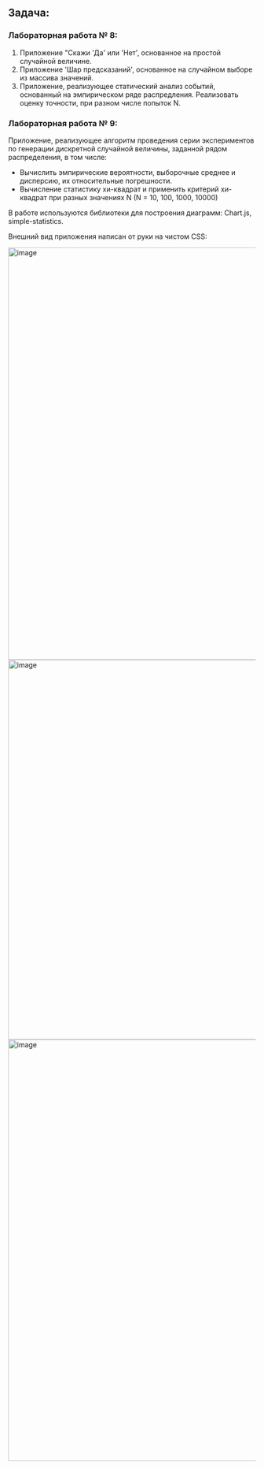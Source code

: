## Задача:
### Лабораторная работа № 8:
1) Приложение "Скажи 'Да' или 'Нет', основанное на простой случайной величине.
2) Приложение 'Шар предсказаний', основанное на случайном выборе из массива значений.
3) Приложение, реализующее статический анализ событий, основанный на эмпирическом ряде распредления. Реализовать оценку точности, при разном числе попыток N.

### Лабораторная работа № 9:
Приложение, реализующее алгоритм проведения серии экспериментов по генерации дискретной случайной величины, заданной рядом распределения, в том числе:
   - Вычислить эмпирические вероятности, выборочные среднее и дисперсию, их относительные погрешности.
   - Вычисление статистику хи-квадрат и применить критерий хи-квадрат при разных значениях N  (N = 10, 100, 1000, 10000)


В работе используются библиотеки для построения диаграмм: Chart.js, simple-statistics.

Внешний вид приложения написан от руки на чистом CSS:

<img width="1159" height="837" alt="image" src="https://github.com/user-attachments/assets/cd716fbc-59d6-48d2-bcb0-9528a5068ec6" />


<img width="786" height="771" alt="image" src="https://github.com/user-attachments/assets/7005212e-32a4-4dab-bf68-39a53e0b60e9" />


<img width="759" height="856" alt="image" src="https://github.com/user-attachments/assets/ae8ae417-dfb7-4d84-86d4-963c1f8c6e72" />
